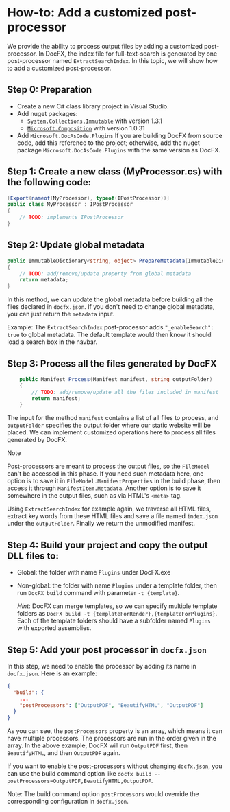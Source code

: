 How-to: Add a customized post-processor
====================================

We provide the ability to process output files by adding a customized post-processor.
In DocFX, the index file for full-text-search is generated by one post-processor named `ExtractSearchIndex`.
In this topic, we will show how to add a customized post-processor.

## Step 0: Preparation

* Create a new C# class library project in Visual Studio.
* Add nuget packages:
    * [`System.Collections.Immutable`](https://www.nuget.org/packages/System.Collections.Immutable/1.3.1) with version 1.3.1
    * [`Microsoft.Composition`](https://www.nuget.org/packages/Microsoft.Composition/1.0.31) with version 1.0.31
* Add `Microsoft.DocAsCode.Plugins`
If you are building DocFX from source code, add this reference to the project;
otherwise, add the nuget package `Microsoft.DocAsCode.Plugins` with the same version as DocFX.

## Step 1: Create a new class (MyProcessor.cs) with the following code:

```csharp
[Export(nameof(MyProcessor), typeof(IPostProcessor))]
public class MyProcessor : IPostProcessor
{
    // TODO: implements IPostProcessor
}
```

## Step 2: Update global metadata

```csharp
public ImmutableDictionary<string, object> PrepareMetadata(ImmutableDictionary<string, object> metadata)
{
    // TODO: add/remove/update property from global metadata
    return metadata;
}
```

In this method, we can update the global metadata before building all the files declared in `docfx.json`. If you don't need to change global metadata, you can just return the `metadata` input.

Example: The `ExtractSearchIndex` post-processor adds `"_enableSearch": true` to global metadata. The default template would then know it should load a search box in the navbar.

## Step 3: Process all the files generated by DocFX

```csharp
    public Manifest Process(Manifest manifest, string outputFolder)
    {
        // TODO: add/remove/update all the files included in manifest
        return manifest;
    }
```

The input for the method `manifest` contains a list of all files to process, and `outputFolder` specifies the output folder where our static website will be placed. We can implement customized operations here to process all files generated by DocFX.

> [!Note]
> Post-processors are meant to process the output files, so the `FileModel` can't be accessed in this phase. If you need such metadata here, one option is to save it in `FileModel.ManifestProperties` in the build phase, then access it through `ManifestItem.Metadata`. Another option is to save it somewhere in the output files, such as via HTML's `<meta>` tag.

Using `ExtractSearchIndex` for example again, we traverse all HTML files, extract key words from these HTML files and save a file named `index.json` under the `outputFolder`. Finally we return the unmodified manifest.

## Step 4: Build your project and copy the output DLL files to:

* Global: the folder with name `Plugins` under DocFX.exe
* Non-global: the folder with name `Plugins` under a template folder, then run `DocFX build` command with parameter `-t {template}`.

    *Hint*: DocFX can merge templates, so we can specify multiple template folders as `DocFX build -t {templateForRender},{templateForPlugins}`. Each of the template folders should have a subfolder named `Plugins` with exported assemblies.

## Step 5: Add your post processor in `docfx.json`

In this step, we need to enable the processor by adding its name in `docfx.json`. Here is an example:

```json
{
  "build": {
    ...
    "postProcessors": ["OutputPDF", "BeautifyHTML", "OutputPDF"]
  }
}
```

As you can see, the `postProcessors` property is an array, which means it can have multiple processors. The processors are run in the order given in the array.
In the above example, DocFX will run `OutputPDF` first, then `BeautifyHTML`, and then `OutputPDF` again.

If you want to enable the post-processors without changing `docfx.json`, you can use the build command option like `docfx build --postProcessors=OutputPDF,BeautifyHTML,OutputPDF`.

Note: The build command option `postProcessors` would override the corresponding configuration in `docfx.json`.
